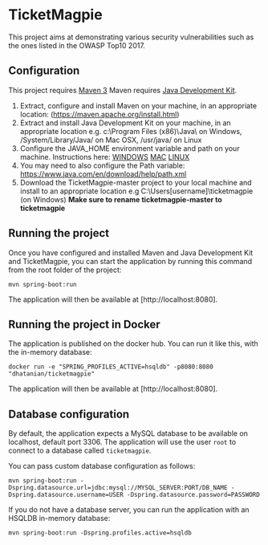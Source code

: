TicketMagpie
============



This project aims at demonstrating various security vulnerabilities such as the ones listed in the OWASP Top10 2017.

Configuration
---------------------------
This project requires [Maven 3](https://maven.apache.org/)
Maven requires [Java Development Kit](http://www.oracle.com/technetwork/java/javase/downloads/jdk8-downloads-2133151.html/). 

1. Extract, configure and install Maven on your machine, in an appropriate location: (https://maven.apache.org/install.html)
2. Extract and install Java Development Kit on your machine, in an appropriate location e.g. c:\Program Files (x86)\Java\ on Windows, /System/Library/Java/ on Mac OSX, /usr/java/ on Linux
3. Configure the JAVA_HOME environment variable and path on your machine. Instructions here:  [WINDOWS](https://confluence.atlassian.com/doc/setting-the-java_home-variable-in-windows-8895.html)
[MAC](https://www.mkyong.com/java/how-to-set-java_home-environment-variable-on-mac-os-x/)
[LINUX](http://www.cyberciti.biz/faq/linux-unix-set-java_home-path-variable/)
4. You may need to also configure the Path variable: https://www.java.com/en/download/help/path.xml
5. Download the TicketMagpie-master project to your local machine and install to an appropriate location e.g C:\Users\[username]\ticketmagpie (on Windows)
**Make sure to rename ticketmagpie-master to ticketmagpie**

Running the project
---------------------------

Once you have configured and installed Maven and Java Development Kit and TicketMagpie, you can start the application by running this command from the root folder of the project:

```
mvn spring-boot:run
```

The application will then be available at [http://localhost:8080].

Running the project in Docker
---------------------------

The application is published on the docker hub. You can run it like this, with the in-memory database:

```
docker run -e "SPRING_PROFILES_ACTIVE=hsqldb" -p8080:8080 "dhatanian/ticketmagpie"
```

The application will then be available at [http://localhost:8080].

Database configuration
---------------------------

By default, the application expects a MySQL database to be available on localhost, default port 3306.
The application will use the user `root` to connect to a database called `ticketmagpie`.

You can pass custom database configuration as follows:

```
mvn spring-boot:run -Dspring.datasource.url=jdbc:mysql://MYSQL_SERVER:PORT/DB_NAME -Dspring.datasource.username=USER -Dspring.datasource.password=PASSWORD
```

If you do not have a database server, you can run the application with an HSQLDB in-memory database:


```
mvn spring-boot:run -Dspring.profiles.active=hsqldb
```
